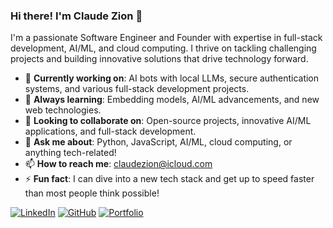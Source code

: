 ### Hi there! I'm Claude Zion 👋

I'm a passionate Software Engineer and Founder with expertise in full-stack development, AI/ML, and cloud computing. I thrive on tackling challenging projects and building innovative solutions that drive technology forward.

- 🔭 **Currently working on**: AI bots with local LLMs, secure authentication systems, and various full-stack development projects.
- 🌱 **Always learning**: Embedding models, AI/ML advancements, and new web technologies.
- 👯 **Looking to collaborate on**: Open-source projects, innovative AI/ML applications, and full-stack development.
- 💬 **Ask me about**: Python, JavaScript, AI/ML, cloud computing, or anything tech-related!
- 📫 **How to reach me**: [claudezion@icloud.com](mailto:claudezion@icloud.com)
- ⚡ **Fun fact**: I can dive into a new tech stack and get up to speed faster than most people think possible!



[![LinkedIn](https://img.shields.io/badge/-LinkedIn-blue?style=flat&logo=linkedin&logoColor=white)](https://www.linkedin.com/in/claudezion/)
[![GitHub](https://img.shields.io/badge/-GitHub-181717?style=flat&logo=github&logoColor=white)](https://github.com/claudezion)
[![Portfolio](https://img.shields.io/badge/-Portfolio-ff69b4?style=flat)](#)

